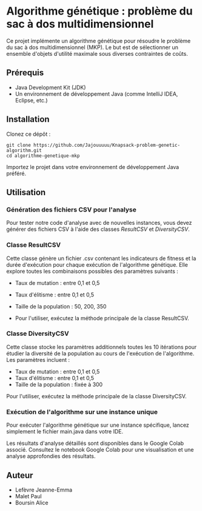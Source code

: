 # Algorithme génétique : problème du sac à dos multidimensionnel

Ce projet implémente un algorithme génétique pour résoudre le problème du sac à dos multidimensionnel (MKP). Le but est de sélectionner un ensemble d'objets d'utilité maximale sous diverses contraintes de coûts.

## Prérequis
- Java Development Kit (JDK)
- Un environnement de développement Java (comme IntelliJ IDEA, Eclipse, etc.)

## Installation

Clonez ce dépôt :

``` 
git clone https://github.com/Jajouuuuu/Knapsack-problem-genetic-algorithm.git
cd algorithme-genetique-mkp
```

Importez le projet dans votre environnement de développement Java préféré.

## Utilisation

### Génération des fichiers CSV pour l'analyse

Pour tester notre code d'analyse avec de nouvelles instances, vous devez générer des fichiers CSV à l'aide des classes *ResultCSV* et *DiversityCSV*.

### Classe ResultCSV

Cette classe génère un fichier .csv contenant les indicateurs de fitness et la durée d'exécution pour chaque exécution de l'algorithme génétique. Elle explore toutes les combinaisons possibles des paramètres suivants :

- Taux de mutation : entre 0,1 et 0,5
- Taux d'élitisme : entre 0,1 et 0,5
- Taille de la population : 50, 200, 350

- Pour l'utiliser, exécutez la méthode principale de la classe ResultCSV.

### Classe DiversityCSV

Cette classe stocke les paramètres additionnels toutes les 10 itérations pour étudier la diversité de la population au cours de l'exécution de l'algorithme. Les paramètres incluent :

- Taux de mutation : entre 0,1 et 0,5
- Taux d'élitisme : entre 0,1 et 0,5
- Taille de la population : fixée à 300

Pour l'utiliser, exécutez la méthode principale de la classe DiversityCSV.

### Exécution de l'algorithme sur une instance unique

Pour exécuter l'algorithme génétique sur une instance spécifique, lancez simplement le fichier main.java dans votre IDE.

Les résultats d'analyse détaillés sont disponibles dans le Google Colab associé. Consultez le notebook Google Colab pour une visualisation et une analyse approfondies des résultats.

## Auteur

- Lefèvre Jeanne-Emma
- Malet Paul
- Boursin Alice
